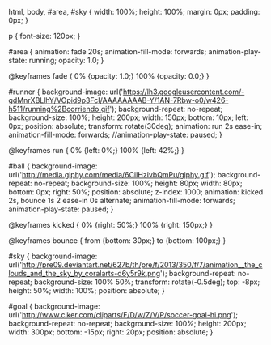 
  html, body, #area, #sky {
  width: 100%;
  height: 100%;
  margin: 0px;
  padding: 0px;
}

p {
  font-size: 120px;
}

#area {
  animation: fade 20s;
  animation-fill-mode: forwards;
  animation-play-state: running;
  opacity: 1.0;
}

@keyframes fade {
    0% {opacity: 1.0;}
    100% {opacity: 0.0;}
}

#runner {
  background-image: url('https://lh3.googleusercontent.com/-gdMnrXBLlhY/VOpid9p3FcI/AAAAAAAAB-Y/1AN-7Rbw-o0/w426-h511/running%2Bcorriendo.gif');
  background-repeat: no-repeat;
  background-size: 100%;
  height: 200px;
  width: 150px;
  bottom: 10px;
  left: 0px;
  position: absolute;
  transform: rotate(30deg);
  animation: run 2s ease-in;
  animation-fill-mode: forwards;
  //animation-play-state: paused;
}

@keyframes run {
    0% {left: 0%;} 
    100% {left: 42%;}
}

#ball {
  background-image: url('http://media.giphy.com/media/6CiIHzivbQmPu/giphy.gif');
  background-repeat: no-repeat;
  background-size: 100%;
  height: 80px;
  width: 80px;
  bottom: 0px;
  right: 50%;
  position: absolute;
  z-index: 1000;
  animation: kicked 2s, bounce 1s 2 ease-in 0s alternate;
  animation-fill-mode: forwards;
  animation-play-state: paused;
}

@keyframes kicked {
    0% {right: 50%;}
    100% {right: 150px;}
}

@keyframes bounce {
    from {bottom: 30px;} 
    to {bottom: 100px;}
}

#sky {
  background-image: url('http://pre09.deviantart.net/627b/th/pre/f/2013/350/f/7/animation__the_clouds_and_the_sky_by_coralarts-d6y5r9k.png');
  background-repeat: no-repeat;
  background-size: 100% 50%;
  transform: rotate(-0.5deg);
  top: -8px;
  height: 50%;
  width: 100%;
  position: absolute;
}

#goal {
  background-image: url('http://www.clker.com/cliparts/F/D/w/Z/V/P/soccer-goal-hi.png');
  background-repeat: no-repeat;
  background-size: 100%;
  height: 200px;
  width: 300px;
  bottom: -15px;
  right: 20px;
  position: absolute;
}